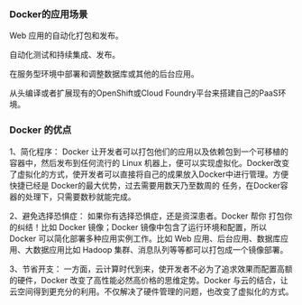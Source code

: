 ### Docker的应用场景
Web 应用的自动化打包和发布。

自动化测试和持续集成、发布。

在服务型环境中部署和调整数据库或其他的后台应用。

从头编译或者扩展现有的OpenShift或Cloud Foundry平台来搭建自己的PaaS环境。

### Docker 的优点
1、简化程序：
Docker 让开发者可以打包他们的应用以及依赖包到一个可移植的容器中，然后发布到任何流行的 Linux 机器上，便可以实现虚拟化。Docker改变了虚拟化的方式，使开发者可以直接将自己的成果放入Docker中进行管理。方便快捷已经是 Docker的最大优势，过去需要用数天乃至数周的	任务，在Docker容器的处理下，只需要数秒就能完成。

2、避免选择恐惧症：
如果你有选择恐惧症，还是资深患者。Docker 帮你	打包你的纠结！比如 Docker 镜像；Docker 镜像中包含了运行环境和配置，所以 Docker 可以简化部署多种应用实例工作。比如 Web 应用、后台应用、数据库应用、大数据应用比如 Hadoop 集群、消息队列等等都可以打包成一个镜像部署。

3、节省开支：
一方面，云计算时代到来，使开发者不必为了追求效果而配置高额的硬件，Docker 改变了高性能必然高价格的思维定势。Docker 与云的结合，让云空间得到更充分的利用。不仅解决了硬件管理的问题，也改变了虚拟化的方式。

